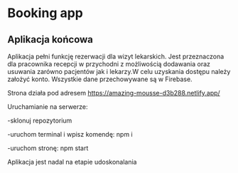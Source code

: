 # Booking app

## Aplikacja końcowa

Aplikacja pełni funkcję rezerwacji dla wizyt lekarskich. Jest przeznaczona dla pracownika recepcji w przychodni z możliwością dodawania oraz usuwania zarówno pacjentów jak i lekarzy.W celu uzyskania dostępu należy założyć konto. Wszystkie dane przechowywane są w Firebase.

Strona działa pod adresem 
https://amazing-mousse-d3b288.netlify.app/

Uruchamianie na serwerze:

-sklonuj repozytorium

-uruchom terminal i wpisz komendę: npm i

-uruchom stronę: npm start

Aplikacja jest nadal na etapie udoskonalania